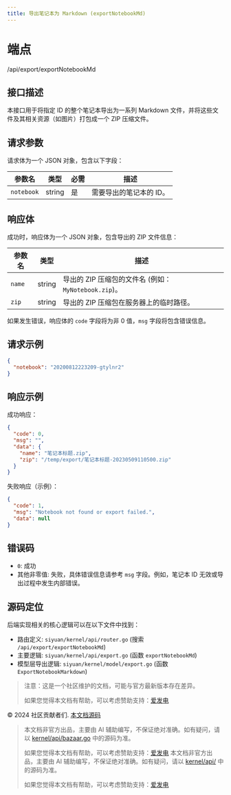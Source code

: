 ```yaml
---
title: 导出笔记本为 Markdown (exportNotebookMd)
---
```

# 端点

/api/export/exportNotebookMd

## 接口描述

本接口用于将指定 ID 的整个笔记本导出为一系列 Markdown 文件，并将这些文件及其相关资源（如图片）打包成一个 ZIP 压缩文件。

## 请求参数

请求体为一个 JSON 对象，包含以下字段：

| 参数名 | 类型 | 必需 | 描述 |
| --- | --- | --- | --- |
| `notebook` | string | 是 | 需要导出的笔记本的 ID。 |

## 响应体

成功时，响应体为一个 JSON 对象，包含导出的 ZIP 文件信息：

| 参数名 | 类型 | 描述 |
| --- | --- | --- |
| `name` | string | 导出的 ZIP 压缩包的文件名 (例如：`MyNotebook.zip`)。 |
| `zip` | string | 导出的 ZIP 压缩包在服务器上的临时路径。 |

如果发生错误，响应体的 `code` 字段将为非 0 值，`msg` 字段将包含错误信息。

## 请求示例

```json
{
  "notebook": "20200812223209-gtylnr2"
}
```

## 响应示例

成功响应：

```json
{
  "code": 0,
  "msg": "",
  "data": {
    "name": "笔记本标题.zip",
    "zip": "/temp/export/笔记本标题-20230509110500.zip"
  }
}
```

失败响应（示例）：

```json
{
  "code": 1,
  "msg": "Notebook not found or export failed.",
  "data": null
}
```

## 错误码

-   `0`: 成功
-   其他非零值: 失败，具体错误信息请参考 `msg` 字段。例如，笔记本 ID 无效或导出过程中发生内部错误。

## 源码定位

后端实现相关的核心逻辑可以在以下文件中找到：

-   路由定义: `siyuan/kernel/api/router.go` (搜索 `/api/export/exportNotebookMd`)
-   主要逻辑: `siyuan/kernel/api/export.go` (函数 `exportNotebookMd`)
-   模型层导出逻辑: `siyuan/kernel/model/export.go` (函数 `ExportNotebookMarkdown`)

> 注意：这是一个社区维护的文档，可能与官方最新版本存在差异。
> 
> 如果您觉得本文档有帮助，可以考虑赞助支持：[爱发电](https://afdian.com/a/leolee9086?tab=feed)

© 2024 社区贡献者们. [本文档源码](https://github.com/siyuan-note/siyuan-kernelApi-docs)
> 本文档非官方出品，主要由 AI 辅助编写，不保证绝对准确。如有疑问，请以 [kernel/api/bazaar.go](https://github.com/siyuan-note/siyuan/blob/master/kernel/api/bazaar.go) 中的源码为准。
> 
> 如果您觉得本文档有帮助，可以考虑赞助支持：[爱发电](https://afdian.com/a/leolee9086?tab=feed)
> 本文档非官方出品，主要由 AI 辅助编写，不保证绝对准确。如有疑问，请以 [kernel/api/](https://github.com/siyuan-note/siyuan/blob/master/kernel/api/) 中的源码为准。
> 
> 如果您觉得本文档有帮助，可以考虑赞助支持：[爱发电](https://afdian.com/a/leolee9086?tab=feed)
